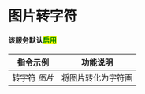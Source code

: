 # 图片转字符

#### 该服务默认<mark style="color:green;">启用</mark>

| 指令示例     | 功能说明      |
| -------- | --------- |
| 转字符 _图片_ | 将图片转化为字符画 |
